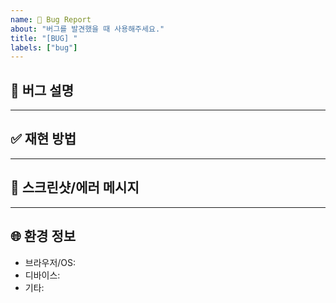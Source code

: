 ```yaml
---
name: 🐛 Bug Report
about: "버그를 발견했을 때 사용해주세요."
title: "[BUG] "
labels: ["bug"]
---
```


## 🐞 버그 설명
<!-- 어떤 문제가 발생했는지 명확하고 간결하게 설명해주세요 
e.g., 로그인 버튼을 눌러도 응답이 없습니다. -->

---

## ✅ 재현 방법
<!-- 문제가 발생하는 단계를 순서대로 적어주세요
e.g., 
1. 로그인 페이지 접속
2. 아이디와 비밀번호 입력
3. 로그인 버튼 클릭
4. 아무런 반응 없음 -->

---

## 📸 스크린샷/에러 메시지
<!-- 화면 캡처 또는 에러 로그가 있다면 첨부해주세요 -->

---

## 🌐 환경 정보
- 브라우저/OS: <!--[e.g., Chrome 123, macOS Sequoia]-->
- 디바이스: <!--[e.g., MacBook Pro M3 pro]-->
- 기타: <!--[e.g., VPN 사용 여부 등]-->